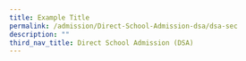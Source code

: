 ```yaml
---
title: Example Title
permalink: /admission/Direct-School-Admission-dsa/dsa-sec
description: ""
third_nav_title: Direct School Admission (DSA)
---
```

